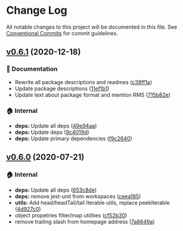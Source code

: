 # Change Log

All notable changes to this project will be documented in this file.
See [Conventional Commits](https://conventionalcommits.org) for commit guidelines.

## [v0.6.1](https://github.com/the-spyke/undercut/compare/v0.6.0...v0.6.1) (2020-12-18)

### :memo: Documentation

* Rewrite all package descriptions and readmes ([c38ff1a](https://github.com/the-spyke/undercut/commit/c38ff1adb3d336468b0bb303668bdb14c9e39d72))
* Update package descriptions ([11ef1b1](https://github.com/the-spyke/undercut/commit/11ef1b1de4fee0aded57b05944a13c6a2711189d))
* Update text about package format and mention RMS ([715b82e](https://github.com/the-spyke/undercut/commit/715b82ead80bef53ec33dde5d802ac0ccc2dfaa5))

### :house: Internal

* **deps:** Update all deps ([49e94aa](https://github.com/the-spyke/undercut/commit/49e94aa91052ff2af9456486c4abf4ec5be60d43))
* **deps:** Update deps ([9c4019d](https://github.com/the-spyke/undercut/commit/9c4019d2574b183b812b3391d0b31822b2278dad))
* **deps:** Update primary dependencies ([f9c2640](https://github.com/the-spyke/undercut/commit/f9c26407ee642bc34aba23ee1b36f9b3a391ab70))

## [v0.6.0](https://github.com/the-spyke/undercut/compare/v0.5.1...v0.6.0) (2020-07-21)

### :house: Internal

* **deps:** Update all deps ([653c8de](https://github.com/the-spyke/undercut/commit/653c8de8d19260eeae719284ac20f6b2a321a40a))
* **deps:** remove jest-unit from workspaces ([ceea185](https://github.com/the-spyke/undercut/commit/ceea185c31cdf298f0730ab6134b9d53fc491a77))
* **utils:** Add head/headTail/tail Iterable utils, replace peekIterable ([4d927c0](https://github.com/the-spyke/undercut/commit/4d927c0dd42cd5cda0d4df8336c70f77b40b3ae0))
* object propetries filter/map utilities ([cf52b30](https://github.com/the-spyke/undercut/commit/cf52b30f022a0a870849be77b1cf3ceb87d86377))
* remove trailing slash from homepage address ([7a8649a](https://github.com/the-spyke/undercut/commit/7a8649a2fae0bb5f99479e458a823cb5c2574931))

